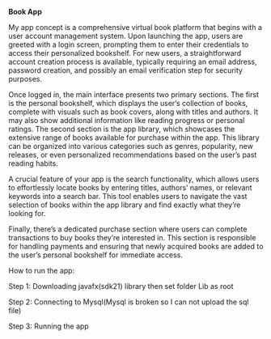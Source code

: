 **Book App**

My app concept is a comprehensive virtual book platform that begins with a user account management system. Upon launching the app, users are greeted with a login screen, prompting them to enter their credentials to access their personalized bookshelf. For new users, a straightforward account creation process is available, typically requiring an email address, password creation, and possibly an email verification step for security purposes. 

Once logged in, the main interface presents two primary sections. The first is the personal bookshelf, which displays the user’s collection of books, complete with visuals such as book covers, along with titles and authors. It may also show additional information like reading progress or personal ratings. The second section is the app library, which showcases the extensive range of books available for purchase within the app. This library can be organized into various categories such as genres, popularity, new releases, or even personalized recommendations based on the user’s past reading habits. 

A crucial feature of your app is the search functionality, which allows users to effortlessly locate books by entering titles, authors’ names, or relevant keywords into a search bar. This tool enables users to navigate the vast selection of books within the app library and find exactly what they’re looking for. 

Finally, there’s a dedicated purchase section where users can complete transactions to buy books they’re interested in. This section is responsible for handling payments and ensuring that newly acquired books are added to the user’s personal bookshelf for immediate access.

How to run the app:

Step 1: Downloading javafx(sdk21) library then set folder Lib as root

Step 2: Connecting to Mysql(Mysql is broken so I can not upload the sql file)

Step 3: Running the app
